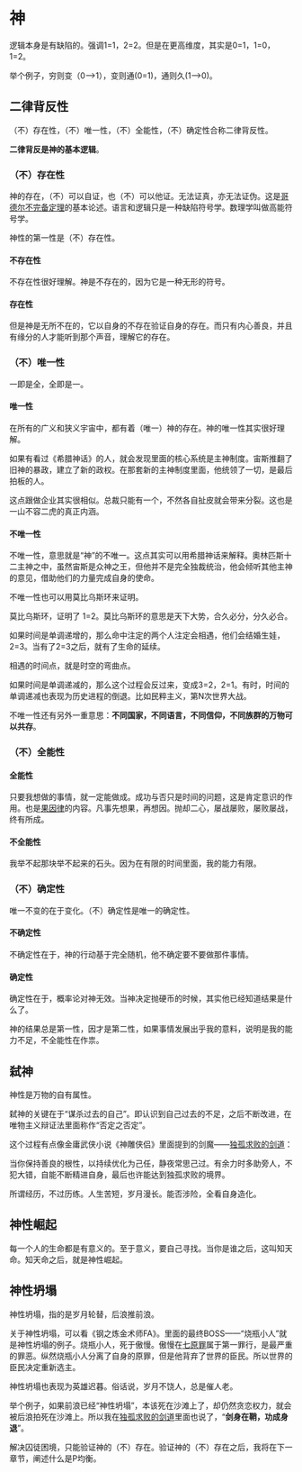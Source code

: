 # 神

逻辑本身是有缺陷的。强调1=1，2=2。但是在更高维度，其实是0=1，1=0，1=2。

举个例子，穷则变（0-->1），变则通(0=1)，通则久(1-->0)。

## 二律背反性

（不）存在性，（不）唯一性，（不）全能性，（不）确定性合称二律背反性。

**二律背反是神的基本逻辑**。

### （不）存在性

神的存在，（不）可以自证，也（不）可以他证。无法证真，亦无法证伪。这是[哥德尔不完备定理](https://zh.wikipedia.org/zh-hans/%E5%93%A5%E5%BE%B7%E5%B0%94%E4%B8%8D%E5%AE%8C%E5%A4%87%E5%AE%9A%E7%90%86)的基本论述。语言和逻辑只是一种缺陷符号学。数理学叫做高能符号学。

神性的第一性是（不）存在性。

#### 不存在性

不存在性很好理解。神是不存在的，因为它是一种无形的符号。

#### 存在性

但是神是无所不在的，它以自身的不存在验证自身的存在。而只有内心善良，并且有缘分的人才能听到那个声音，理解它的存在。

### （不）唯一性

一即是全，全即是一。

#### 唯一性

在所有的广义和狭义宇宙中，都有着（唯一）神的存在。神的唯一性其实很好理解。

如果有看过《希腊神话》的人，就会发现里面的核心系统是主神制度。宙斯推翻了旧神的暴政，建立了新的政权。在那套新的主神制度里面，他统领了一切，是最后拍板的人。

这点跟做企业其实很相似。总裁只能有一个，不然各自扯皮就会带来分裂。这也是一山不容二虎的真正内涵。

#### 不唯一性

不唯一性，意思就是“神”的不唯一。这点其实可以用希腊神话来解释。奧林匹斯十二主神之中，虽然宙斯是众神之王，但他并不是完全独裁统治，他会倾听其他主神的意见，借助他们的力量完成自身的使命。

不唯一性也可以用莫比乌斯环来证明。

莫比乌斯环，证明了 1=2。莫比乌斯环的意思是天下大势，合久必分，分久必合。

如果时间是单调递增的，那么命中注定的两个人注定会相遇，他们会结婚生娃，2=3。当有了2=3之后，就有了生命的延续。

相遇的时间点，就是时空的弯曲点。

如果时间是单调递减的，那么这个过程会反过来，变成3=2，2=1。有时，时间的单调递减也表现为历史进程的倒退。比如民粹主义，第N次世界大战。

不唯一性还有另外一重意思：**不同国家，不同语言，不同信仰，不同族群的万物可以共存**。

### （不）全能性

#### 全能性

只要我想做的事情，就一定能做成。成功与否只是时间的问题，这是肯定意识的作用。也是[果因律](https://zhuanlan.zhihu.com/p/122457298)的内容。凡事先想果，再想因。抛却二心，屡战屡败，屡败屡战，终有所成。

#### 不全能性

我举不起那块举不起来的石头。因为在有限的时间里面，我的能力有限。

### （不）确定性

唯一不变的在于变化。（不）确定性是唯一的确定性。

#### 不确定性

不确定性在于，神的行动基于完全随机，他不确定要不要做那件事情。

#### 确定性

确定性在于，概率论对神无效。当神决定抛硬币的时候，其实他已经知道结果是什么了。

神的结果总是第一性，因才是第二性，如果事情发展出乎我的意料，说明是我的能力不足，不全能性在作祟。

## 弑神

神性是万物的自有属性。

弑神的关键在于“谋杀过去的自己”。即认识到自己过去的不足，之后不断改进，在唯物主义辩证法里面称作“否定之否定”。

这个过程有点像金庸武侠小说《神雕侠侣》里面提到的剑魔——[独孤求败的剑道](http://t.cn/A6LCfcH5)：

当你保持善良的根性，以持续优化为己任，静夜常思己过。有余力时多助旁人，不犯大错，自能不断精进自身，最后也许能达到独孤求败的境界。

所谓经历，不过历练。人生苦短，岁月漫长。能否涉险，全看自身造化。

## 神性崛起

每一个人的生命都是有意义的。至于意义，要自己寻找。当你是谁之后，这叫知天命。知天命之后，就是神性崛起。

## 神性坍塌

神性坍塌，指的是岁月轮替，后浪推前浪。

关于神性坍塌，可以看《钢之炼金术师FA》。里面的最终BOSS——“烧瓶小人”就是神性坍塌的例子。烧瓶小人，死于傲慢。傲慢在[七原罪](https://zh.wikipedia.org/wiki/%E4%B8%83%E5%AE%97%E7%BD%AA)属于第一罪行，是最严重的罪恶。纵然烧瓶小人分离了自身的原罪，但是他背弃了世界的臣民。所以世界的臣民决定重新选主。

神性坍塌也表现为英雄迟暮。俗话说，岁月不饶人，总是催人老。

举个例子，如果前浪已经“神性坍塌”，本该死在沙滩上了，却仍然贪恋权力，就会被后浪拍死在沙滩上。所以我在[独孤求败的剑道](http://t.cn/A6LCfcH5)里面也说了，“**剑身在鞘，功成身退**”。

解决囚徒困境，只能验证神的（不）存在。验证神的（不）存在之后，我将在下一章节，阐述什么是P均衡。
